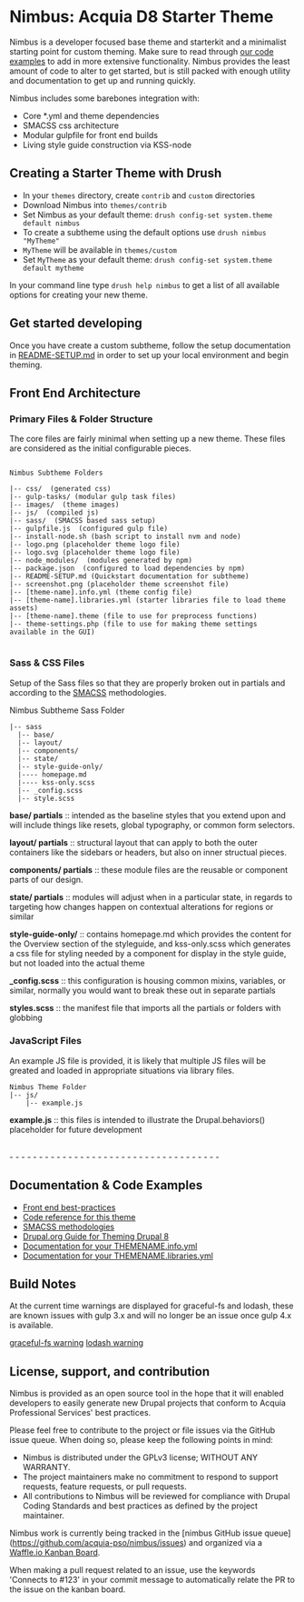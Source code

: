 # Nimbus: Acquia D8 Starter Theme

Nimbus is a developer focused base theme and starterkit and a minimalist starting point for custom theming. Make sure to read through [our code examples](_theming-guide) to add in more extensive functionality. Nimbus provides the least amount of code to alter to get started, but is still packed with enough utility and documentation to get up and running quickly.

Nimbus includes some barebones integration with: 

* Core *.yml and theme dependencies
* SMACSS css architecture
* Modular gulpfile for front end builds
* Living style guide construction via KSS-node

## Creating a Starter Theme with Drush

* In your `themes` directory, create `contrib` and `custom` directories
* Download Nimbus into `themes/contrib`
* Set Nimbus as your default theme: `drush config-set system.theme default nimbus`
* To create a subtheme using the default options use `drush nimbus "MyTheme"`
* `MyTheme` will be available in `themes/custom`
* Set `MyTheme` as your default theme: `drush config-set system.theme default mytheme`

In your command line type `drush help nimbus` to get a list of all available options for creating your new theme.

## Get started developing

Once you have create a custom subtheme, follow the setup documentation in [README-SETUP.md](https://github.com/acquia-pso/nimbus/blob/8.x/STARTERKIT/README-SETUP.md) in order to set up your local environment and begin theming.

## Front End Architecture

### Primary Files & Folder Structure

The core files are fairly minimal when setting up a new theme. These files are considered as the initial configurable pieces. 

```

Nimbus Subtheme Folders

|-- css/  (generated css) 
|-- gulp-tasks/ (modular gulp task files)
|-- images/  (theme images)
|-- js/  (compiled js)
|-- sass/  (SMACSS based sass setup)
|-- gulpfile.js  (configured gulp file) 
|-- install-node.sh (bash script to install nvm and node)
|-- logo.png (placeholder theme logo file)
|-- logo.svg (placeholder theme logo file)
|-- node_modules/  (modules generated by npm)
|-- package.json  (configured to load dependencies by npm)
|-- README-SETUP.md (Quickstart documentation for subtheme)
|-- screenshot.png (placeholder theme screenshot file)
|-- [theme-name].info.yml (theme config file)
|-- [theme-name].libraries.yml (starter libraries file to load theme assets)
|-- [theme-name].theme (file to use for preprocess functions)
|-- theme-settings.php (file to use for making theme settings available in the GUI)


```

### Sass & CSS Files

Setup of the Sass files so that they are properly broken out in partials and according to the [SMACSS](https://smacss.com/) methodologies.

Nimbus Subtheme Sass Folder

```
|-- sass
  |-- base/
  |-- layout/
  |-- components/
  |-- state/
  |-- style-guide-only/
  |---- homepage.md
  |---- kss-only.scss
  |-- _config.scss
  |-- style.scss
```

**base/ partials** :: intended as the baseline styles that you extend upon and will include things like resets, global typography, or common form selectors.

**layout/ partials** :: structural layout that can apply to both the outer containers like the sidebars or headers, but also on inner structual pieces.

**components/ partials** :: these module files are the reusable or component parts of our design.

**state/ partials** :: modules will adjust when in a particular state, in regards to targeting how changes happen on contextual alterations for regions or similar  

**style-guide-only/** :: contains homepage.md which provides the content for the Overview section of the styleguide, and kss-only.scss which generates a css file for styling needed by a component for display in the style guide, but not loaded into the actual theme  

**_config.scss** :: this configuration is housing common mixins, variables, or similar, normally you would want to break these out in separate partials

**styles.scss** :: the manifest file that imports all the partials or folders with globbing


### JavaScript Files

An example JS file is provided, it is likely that multiple JS files will be greated and loaded in appropriate situations via library files.

```
Nimbus Theme Folder
|-- js/
  	|-- example.js
```

**example.js** :: this files is intended to illustrate the Drupal.behaviors() placeholder for future development

<br>
- - - - - - - - - - - - - - - - - - - - - - - - - - - - - - - - - - - - 

## Documentation & Code Examples


* [Front end best-practices](_theming-guide/front-end.md)
* [Code reference for this theme](_theming-guide/preprocessing.md)
* [SMACSS methodologies](https://smacss.com/) 
* [Drupal.org Guide for Theming Drupal 8](https://www.drupal.org/theme-guide/8) 
* [Documentation for your THEMENAME.info.yml](https://www.drupal.org/node/2349827)
* [Documentation for your THEMENAME.libraries.yml](https://www.drupal.org/theme-guide/8/assets)

## Build Notes

At the current time warnings are displayed for graceful-fs and lodash, these are known issues with gulp 3.x and will no longer be an issue once gulp 4.x is available.

[graceful-fs warning](https://github.com/gulpjs/gulp/issues/1571)
[lodash warning](https://github.com/gulpjs/gulp/issues/1485)

## License, support, and contribution

Nimbus is provided as an open source tool in the hope that it will enabled
developers to easily generate new Drupal projects that conform to Acquia 
Professional Services' best practices.

Please feel free to contribute to the project or file issues via the GitHub 
issue queue. When doing so, please keep the following points in mind:
 
* Nimbus is distributed under the GPLv3 license; WITHOUT ANY WARRANTY.
* The project maintainers make no commitment to respond to support requests, 
  feature requests, or pull requests.
* All contributions to Nimbus will be reviewed for compliance with Drupal Coding
  Standards and best practices as defined by the project maintainer.

Nimbus work is currently being tracked in the [nimbus GitHub issue queue]
(https://github.com/acquia-pso/nimbus/issues) and organized via a
[Waffle.io Kanban Board](https://waffle.io/acquia-pso/nimbus).

When making a pull request related to an issue, use the keywords 'Connects to #123' in your commit message to automatically relate the PR to the issue on the kanban board.
